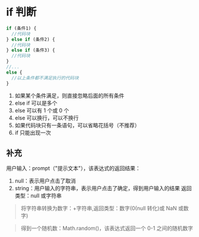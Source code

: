 # if 判断

```js
if (条件1) {
  //代码块
} else if (条件2) {
  //代码块
} else if (条件3) {
  //代码块
}
//...
else {
  //以上条件都不满足执行的代码块
}
```

1. 如果某个条件满足，则直接忽略后面的所有条件
2. else if 可以是多个
3. else 可以有 1 个或 0 个
4. else 可以换行，可以不换行
5. 如果代码块只有一条语句，可以省略花括号（不推荐）
6. if 只能出现一次

## 补充

用户输入：prompt（"提示文本"），该表达式的返回结果：

1. null：表示用户点击了取消
2. string：用户输入的字符串，表示用户点击了确定，得到用户输入的结果
   返回类型：null 或字符串

> 将字符串转换为数字：+字符串,返回类型：数字(0(null 转化)或 NaN 或数字)

> 得到一个随机数：Math.random()，该表达式返回一个 0-1 之间的随机数字
